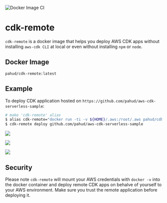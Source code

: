 ![Docker Image CI](https://github.com/pahud/cdk-remote/workflows/Docker%20Image%20CI/badge.svg)

# cdk-remote

`cdk-remote` is a docker image that helps you deploy AWS CDK apps without installing `aws-cdk CLI` at local or even without installing `npm` or `node`.

## Docker Image

`pahud/cdk-remote:latest`

## Example

To deploy CDK application hosted on `https://github.com/pahud/aws-cdk-serverless-sample`:

```bash
# make 'cdk-remote' alias
$ alias cdk-remote="docker run -ti -v ${HOME}/.aws:/root/.aws pahud/cdk-remote"
$ cdk-remote deploy github.com/pahud/aws-cdk-serverless-sample
```

![](https://pbs.twimg.com/media/ERXH9RkUwAA-330?format=jpg&name=4096x4096)

![](https://pbs.twimg.com/media/ERXH9RmU4AAGsWS?format=jpg&name=4096x4096)

![](https://pbs.twimg.com/media/ERXH9RoUYAAfKbm?format=jpg&name=4096x4096)


## Security

Please note `cdk-remote` will mount your AWS credentials with `docker -v` into the docker container and deploy remote CDK apps on behalve of yourself to your AWS environment. Make sure you trust the remote application before deploying it.
